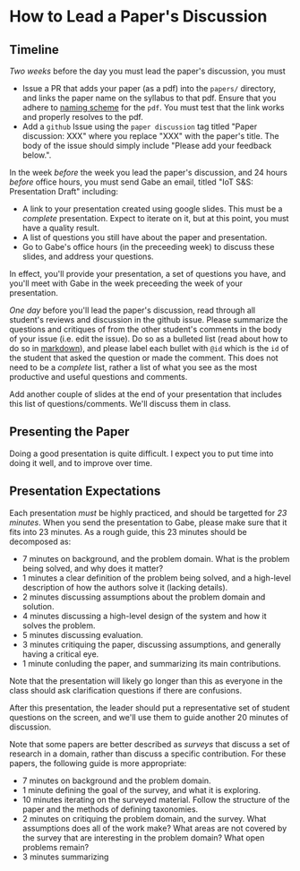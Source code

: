 # How to Lead a Paper's Discussion

## Timeline

*Two weeks* before the day you must lead the paper's discussion, you must

- Issue a PR that adds your paper (as a pdf) into the `papers/` directory, and links the paper name on the syllabus to that pdf.
	Ensure that you adhere to [naming scheme](https://github.com/gwu-iot/collaboration/blob/master/papers/README.md) for the `pdf`.
    You must test that the link works and properly resolves to the pdf.
- Add a `github` Issue using the `paper discussion` tag titled "Paper discussion: XXX" where you replace "XXX" with the paper's title.
    The body of the issue should simply include "Please add your feedback below.".

In the week *before* the week you lead the paper's discussion, and 24 hours *before* office hours, you must send Gabe an email, titled "IoT S&S: Presentation Draft" including:

- A link to your presentation created using google slides.
    This must be a *complete* presentation.
    Expect to iterate on it, but at this point, you must have a quality result.
- A list of questions you still have about the paper and presentation.
- Go to Gabe's office hours (in the preceeding week) to discuss these slides, and address your questions.

In effect, you'll provide your presentation, a set of questions you have, and you'll meet with Gabe in the week preceeding the week of your presentation.

*One day* before you'll lead the paper's discussion, read through all student's reviews and discussion in the github issue.
Please summarize the questions and critiques of from the other student's comments in the body of your issue (i.e. edit the issue).
Do so as a bulleted list (read about how to do so in [markdown](https://guides.github.com/features/mastering-markdown/)), and please label each bullet with `@id` which is the `id` of the student that asked the question or made the comment.
This does not need to be a *complete* list, rather a list of what you see as the most productive and useful questions and comments.

Add another couple of slides at the end of your presentation that includes this list of questions/comments.
We'll discuss them in class.

## Presenting the Paper

Doing a good presentation is quite difficult.
I expect you to put time into doing it well, and to improve over time.

## Presentation Expectations

Each presentation *must* be highly practiced, and should be targetted for *23 minutes*.
When you send the presentation to Gabe, please make sure that it fits into 23 minutes.
As a rough guide, this 23 minutes should be decomposed as:

- 7 minutes on background, and the problem domain.
    What is the problem being solved, and why does it matter?
- 1 minutes a clear definition of the problem being solved, and a high-level description of how the authors solve it (lacking details).
- 2 minutes discussing assumptions about the problem domain and solution.
- 4 minutes discussing a high-level design of the system and how it solves the problem.
- 5 minutes discussing evaluation.
- 3 minutes critiquing the paper, discussing assumptions, and generally having a critical eye.
- 1 minute conluding the paper, and summarizing its main contributions.

Note that the presentation will likely go longer than this as everyone in the class should ask clarification questions if there are confusions.

After this presentation, the leader should put a representative set of student questions on the screen, and we'll use them to guide another 20 minutes of discussion.

Note that some papers are better described as *surveys* that discuss a set of research in a domain, rather than discuss a specific contribution.
For these papers, the following guide is more appropriate:

- 7 minutes on background and the problem domain.
- 1 minute defining the goal of the survey, and what it is exploring.
- 10 minutes iterating on the surveyed material.
    Follow the structure of the paper and the methods of defining taxonomies.
- 2 minutes on critiquing the problem domain, and the survey.
    What assumptions does all of the work make?
    What areas are not covered by the survey that are interesting in the problem domain?
    What open problems remain?
- 3 minutes summarizing
